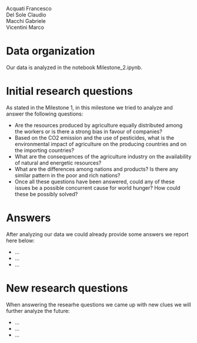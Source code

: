 Acquati Francesco \
Del Sole Claudio \
Macchi Gabriele \
Vicentini Marco

# Data organization
Our data is analyzed in the notebook Milestone_2.ipynb.

# Initial research questions
As stated in the Milestone 1, in this milestone we tried to analyze and answer the following questions:
- Are the resources produced by agriculture equally distributed among the workers or is there a strong bias in favour of companies?
- Based on the CO2 emission and the use of pesticides, what is the environmental impact of agriculture on the producing countries and on the importing countries?
- What are the consequences of the agriculture industry on the availability of natural and energetic resources?
- What are the differences among nations and products? Is there any similar pattern in the poor and rich nations?
- Once all these questions have been answered, could any of these issues be a possible concurrent cause for world hunger? How could these be possibly solved?

# Answers
After analyzing our data we could already provide some answers we report here below:
- ... 
- ...
- ...
# New research questions
When answering the researhe questions we came up with new clues we will further analyze the future:
- ...
- ...
- ...
